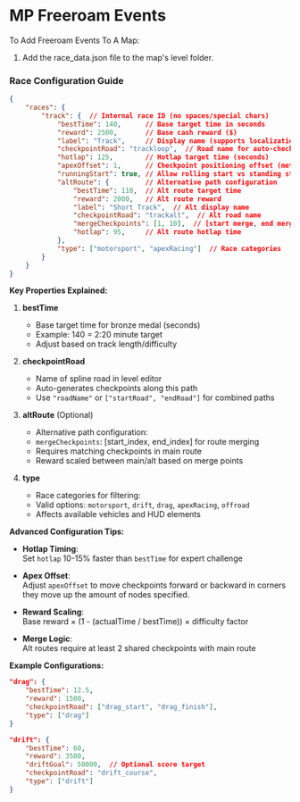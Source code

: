 # MP Freeroam Events

To Add Freeroam Events To A Map:

1. Add the race_data.json file to the map's level folder.

### Race Configuration Guide

```json
{
    "races": {
        "track": {  // Internal race ID (no spaces/special chars)
            "bestTime": 140,      // Base target time in seconds
            "reward": 2500,       // Base cash reward ($)
            "label": "Track",     // Display name (supports localization)
            "checkpointRoad": "trackloop",  // Road name for auto-checkpoints
            "hotlap": 125,        // Hotlap target time (seconds)
            "apexOffset": 1,      // Checkpoint positioning offset (meters)
            "runningStart": true, // Allow rolling start vs standing start
            "altRoute": {         // Alternative path configuration
                "bestTime": 110,  // Alt route target time
                "reward": 2000,   // Alt route reward
                "label": "Short Track",  // Alt display name
                "checkpointRoad": "trackalt",  // Alt road name
                "mergeCheckpoints": [1, 10],  // [start merge, end merge]
                "hotlap": 95,     // Alt route hotlap time
            },
            "type": ["motorsport", "apexRacing"]  // Race categories
        }
    }
}
```

**Key Properties Explained:**

1. **bestTime**  
   - Base target time for bronze medal (seconds)
   - Example: 140 = 2:20 minute target
   - Adjust based on track length/difficulty

2. **checkpointRoad**  
   - Name of spline road in level editor
   - Auto-generates checkpoints along this path
   - Use `"roadName"` or `["startRoad", "endRoad"]` for combined paths

3. **altRoute** (Optional)  
   - Alternative path configuration:
   - `mergeCheckpoints`: [start_index, end_index] for route merging
   - Requires matching checkpoints in main route
   - Reward scaled between main/alt based on merge points

4. **type**  
   - Race categories for filtering:
   - Valid options: `motorsport`, `drift`, `drag`, `apexRacing`, `offroad`
   - Affects available vehicles and HUD elements

**Advanced Configuration Tips:**

- **Hotlap Timing**:  
  Set `hotlap` 10-15% faster than `bestTime` for expert challenge

- **Apex Offset**:  
  Adjust `apexOffset` to move checkpoints forward or backward in corners they move up the amount of nodes specified.

- **Reward Scaling**:  
  Base reward × (1 - (actualTime / bestTime)) × difficulty factor

- **Merge Logic**:  
  Alt routes require at least 2 shared checkpoints with main route

**Example Configurations:**

```json
"drag": {
    "bestTime": 12.5,
    "reward": 1500,
    "checkpointRoad": ["drag_start", "drag_finish"],
    "type": ["drag"]
}

"drift": {
    "bestTime": 60,
    "reward": 3500,
    "driftGoal": 50000,  // Optional score target
    "checkpointRoad": "drift_course",
    "type": ["drift"]
}
```
